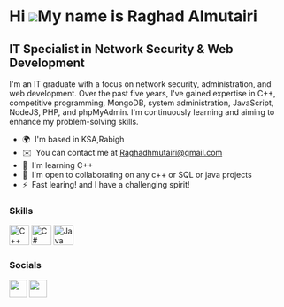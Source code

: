 Hi ![](https://user-images.githubusercontent.com/18350557/176309783-0785949b-9127-417c-8b55-ab5a4333674e.gif)My name is Raghad Almutairi
=====================================================================================================================================

IT Specialist in Network Security & Web Development
------------

I'm an IT graduate with a focus on network security, administration, and web development. Over the past five years, I've gained expertise in C++, competitive programming, MongoDB, system administration, JavaScript, NodeJS, PHP, and phpMyAdmin. I'm continuously learning and aiming to enhance my problem-solving skills.

* 🌍  I'm based in KSA,Rabigh
* ✉️  You can contact me at [Raghadhmutairi@gmail.com](mailto:Raghadhmutairi@gmail.com)
* 🧠  I'm learning C++
* 🤝  I'm open to collaborating on any c++ or SQL or java projects
* ⚡  Fast learing! and I have a challenging spirit!

### Skills

<p align="left">
<a href="https://docs.microsoft.com/en-us/cpp/?view=msvc-170" target="_blank" rel="noreferrer"><img src="https://raw.githubusercontent.com/danielcranney/readme-generator/main/public/icons/skills/cplusplus-colored.svg" width="36" height="36" alt="C++" /></a>
<a href="https://docs.microsoft.com/en-us/dotnet/csharp/" target="_blank" rel="noreferrer"><img src="https://raw.githubusercontent.com/danielcranney/readme-generator/main/public/icons/skills/csharp-colored.svg" width="36" height="36" alt="C#" /></a>
<a href="https://www.oracle.com/java/" target="_blank" rel="noreferrer"><img src="https://raw.githubusercontent.com/danielcranney/readme-generator/main/public/icons/skills/java-colored.svg" width="36" height="36" alt="Java" /></a>
</p>


### Socials

<p align="left"> <a href="https://discord.com/users/Raghads#0232" target="_blank" rel="noreferrer"><img src="https://raw.githubusercontent.com/danielcranney/readme-generator/main/public/icons/socials/discord.svg" width="32" height="32" /></a> <a href="https://www.github.com/Raghadsspeas" target="_blank" rel="noreferrer"><img src="https://raw.githubusercontent.com/danielcranney/readme-generator/main/public/icons/socials/github-dark.svg" width="32" height="32" /></a></p>
